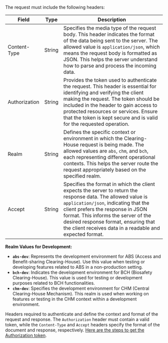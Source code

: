 The request must include the following headers:

| Field            | Type    | Description                                |
| ---------------- | ------- | ------------------------------------------ |
| Content-Type     | String  | Specifies the media type of the request body. This header indicates the format of the data being sent to the server. The allowed value is `application/json`, which means the request body is formatted as JSON. This helps the server understand how to parse and process the incoming data. |
| Authorization    | String  | Provides the token used to authenticate the request. This header is essential for identifying and verifying the client making the request. The token should be included in the header to gain access to protected resources or services. Ensure that the token is kept secure and is valid for the requested operation. |
| Realm            | String  | Defines the specific context or environment in which the Clearing-House request is being made. The allowed values are `abs`, `chm`, and `bch`, each representing different operational contexts. This helps the server route the request appropriately based on the specified realm. |
| Accept           | String  | Specifies the format in which the client expects the server to return the response data. The allowed value is `application/json`, indicating that the client prefers the response in JSON format. This informs the server of the desired response format, ensuring that the client receives data in a readable and expected format. |

**Realm Values for Development:**

- **`abs-dev`**: Represents the development environment for ABS (Access and Benefit-sharing Clearing-House). Use this value when testing or developing features related to ABS in a non-production setting.
- **`bch-dev`**: Indicates the development environment for BCH (Biosafety Clearing-House). This value is used for testing or development purposes related to BCH functionalities.
- **`chm-dev`**: Specifies the development environment for CHM (Central Clearing-House Mechanism). This realm is used when working on features or testing in the CHM context within a development environment.


Headers required to authenticate and define the context and format of the request and response. The `Authorization` header must contain a valid token, while the `Content-Type` and `Accept` headers specify the format of the document and response, respectively. [Here are the steps to get the Authorization token](/user/authentication).